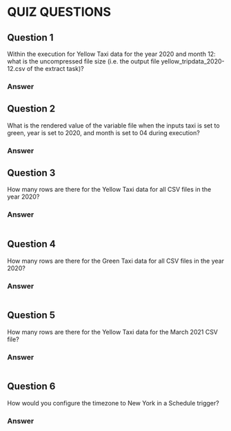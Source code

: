 # QUIZ QUESTIONS

## Question 1

Within the execution for Yellow Taxi data for the year 2020 and month 12: what is the uncompressed file size (i.e. the output file yellow_tripdata_2020-12.csv of the extract task)?

### Answer 


## Question 2

What is the rendered value of the variable file when the inputs taxi is set to green, year is set to 2020, and month is set to 04 during execution?

### Answer


## Question 3 

How many rows are there for the Yellow Taxi data for all CSV files in the year 2020?

### Answer
```sql

```


## Question 4

How many rows are there for the Green Taxi data for all CSV files in the year 2020?

### Answer

```sql

```

## Question 5

How many rows are there for the Yellow Taxi data for the March 2021 CSV file?

### Answer

```sql

```


## Question 6

How would you configure the timezone to New York in a Schedule trigger?

### Answer

